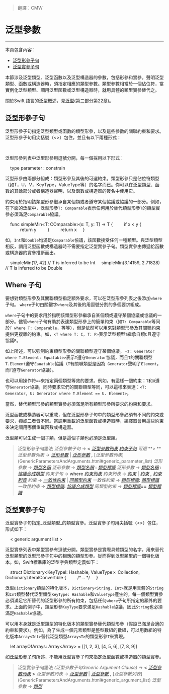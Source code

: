 > 翻譯：CMW
# 泛型參數
---------

本頁包含內容：

- [泛型形參子句](#generic_parameter)
- [泛型實參子句](#generic_argument)

本節涉及泛型類型、泛型函數以及泛型構造器的參數，包括形參和實參。聲明泛型類型、函數或構造器時，須指定相應的類型參數。類型參數相當於一個佔位符，當實例化泛型類型、調用泛型函數或泛型構造器時，就用具體的類型實參替代之。

關於Swift 語言的泛型概述，見[泛型](../charpter2/22_Generics.md)(第二部分第22章)。

<a name="generic_parameter"></a>
## 泛型形參子句

泛型形參子句指定泛型類型或函數的類型形參，以及這些參數的關聯約束和要求。泛型形參子句用尖括號（<>）包住，並且有以下兩種形式：

    <generic parameter list>
    <generic parameter list where requirements >

泛型形參列表中泛型形參用逗號分開，每一個採用以下形式：

    type parameter : constrain

泛型形參由兩部分組成：類型形參及其後的可選約束。類型形參只是佔位符類型（如T，U，V，KeyType，ValueType等）的名字而已。你可以在泛型類型、函數的其餘部分或者構造器聲明，以及函數或構造器的簽名中使用它。

約束用於指明該類型形參繼承自某個類或者遵守某個協議或協議的一部分。例如，在下面的泛型中，泛型形參`T: Comparable`表示任何用於替代類型形參`T`的類型實參必須滿足`Comparable`協議。

    func simpleMin<T: COmparable>(x: T, y: T) -> T {
        if x < y {
            return y
        }
        return x
    }

如，`Int`和`Double`均滿足`Comparable`協議，該函數接受任何一種類型。與泛型類型相反，調用泛型函數或構造器時不需要指定泛型實參子句。類型實參由傳遞給函數或構造器的實參推斷而出。

    simpleMin(17, 42) // T is inferred to be Int
    simpleMin(3.14159, 2.71828) // T is inferred to be Double

## Where 子句

要想對類型形參及其關聯類型指定額外要求，可以在泛型形參列表之後添加`where`子句。 `where`子句由關鍵字`where`及其後的用逗號分割的多個要求組成。

`where`子句中的要求用於指明該類型形參繼承自某個類或遵守某個協議或協議的一部分。儘管`where`子句有助於表達類型形參上的簡單約束（如`T: Comparable`等同於`T where T: Comparable`，等等），但是依然可以用來對類型形參及其關聯約束提供更複雜的約束。如，`<T where T: C, T: P>`表示泛型類型`T`繼承自類`C`且遵守協議`P`。

如上所述，可以強制約束類型形參的關聯類型遵守某個協議。 `<T: Generator where T.Element: Equatable>`表示`T`遵守`Generator`協議，而且`T`的關聯類型`T.Element`遵守`Eauatable`協議（`T`有關聯類型是因為` Generator`聲明了`Element`，而`T`遵守`Generator`協議）。

也可以用操作符`==`來指定兩個類型等效的要求。例如，有這樣一個約束：`T`和`U`遵守`Generator`協議，同時要求它們的關聯類型等同，可以這樣來表達：`<T: Generator, U: Generator where T.Element == U. Element>`。

當然，替代類型形參的類型實參必須滿足所有類型形參所要求的約束和要求。

泛型函數或構造器可以重載，但在泛型形參子句中的類型形參必須有不同的約束或要求，抑或二者皆不同。當調用重載的泛型函數或構造器時，編譯器會用這些約束來決定調用哪個重載函數或構造器。

泛型類可以生成一個子類，但是這個子類也必須是泛型類。

> 泛型形參子句語法
> *泛型參數子句* → **<** [*泛型參數列表*](GenericParametersAndArguments.html#generic_parameter_list) [*約束子句*](GenericParametersAndArguments.html#requirement_clause) _可選_ **> **
> *泛型參數列表* → [*泛形參數*](GenericParametersAndArguments.html#generic_parameter) | [*泛形參數*](GenericParametersAndArguments.html#generic_parameter) **,** [*泛型參數列表*] (GenericParametersAndArguments.html#generic_parameter_list)
> *泛形參數* → [*類型名稱*](..\chapter3\03_Types.html#type_name)
> *泛形參數* → [*類型名稱*](..\chapter3\03_Types.html#type_name) **:** [*類型標識*](..\chapter3\03_Types.html#type_identifier)
> *泛形參數* → [*類型名稱*](..\chapter3\03_Types.html#type_name) **:** [*協議合成類型*](..\chapter3\03_Types.html#protocol_composition_type)
> *約束子句* → **where** [*約束列表*](GenericParametersAndArguments.html#requirement_list)
> *約束列表* → [*約束*](GenericParametersAndArguments.html#requirement) | [*約束*](GenericParametersAndArguments.html#requirement) **,** [*約束列表*](GenericParametersAndArguments.html#requirement_list)
> *約束* → [*一致性約束*](GenericParametersAndArguments.html#conformance_requirement) | [*同類型約束*](GenericParametersAndArguments.html#same_type_requirement)
> *一致性約束* → [*類型標識*](..\chapter3\03_Types.html#type_identifier)​​ **:** [*類型標識*](..\chapter3\03_Types.html#type_identifier)
> *一致性約束* → [*類型標識*](..\chapter3\03_Types.html#type_identifier)​​ **:** [*協議合成類型*](..\chapter3\03_Types.html#protocol_composition_type)
> *同類型約束* → [*類型標識*](..\chapter3\03_Types.html#type_identifier)​​ **==** [*類型標識*](..\chapter3\03_Types.html#type_identifier)


<a name="generic_argument"></a>
## 泛型實參子句

泛型實參子句指定_泛型類型_的類型實參。泛型實參子句用尖括號（<>）包住，形式如下：

    < generic argument list >

泛型實參列表中類型實參有逗號分開。類型實參是實際具體類型的名字，用來替代泛型類型的泛型形參子句中的相應的類型形參。從而得到泛型類型的一個特化版本。如，Swift標準庫的泛型字典類型定義如下：

    struct Dictionary<KeyTypel: Hashable, ValueType>: Collection, DictionaryLiteralConvertible {
        /* .. */
    }

泛型`Dictionary`類型的特化版本，`Dictionary<String, Int>`就是用具體的`String`和`Int`類型替代泛型類型`KeyType: Hashable`和`ValueType`產生的。每一個類型實參必須滿足它所替代的泛型形參的所有約束，包括任何`where`子句所指定的額外的要求。上面的例子中，類型形參`KeyType`要求滿足`Hashable`協議，因此`String`也必須滿足`Hashable`協議。

可以用本身就是泛型類型的特化版本的類型實參替代類型形參（假設已滿足合適的約束和要求）。例如，為了生成一個元素類型是整型數組的數組，可以用數組的特化版本`Array<Int>`替代泛型類型`Array<T>`的類型形參`T`來實現。

    let arrayOfArrays: Array<Array<Int>> = [[1, 2, 3], [4, 5, 6], [7, 8, 9]]

如[泛型形參子句](#generic_parameter)所述，不能用泛型實參子句來指定泛型函數或構造器的類型實參。

> 泛型實參子句語法
> *(泛型參數子句Generic Argument Clause)* → **<** [*泛型參數列表*](GenericParametersAndArguments.html#generic_argument_list) **>**
> *泛型參數列表* → [*泛型參數*](GenericParametersAndArguments.html#generic_argument) | [*泛型參數*](GenericParametersAndArguments.html#generic_argument) **,** [*泛型參數列表*] (GenericParametersAndArguments.html#generic_argument_list)
> *泛型參數* → [*類型*](..\chapter3\03_Types.html#type)
